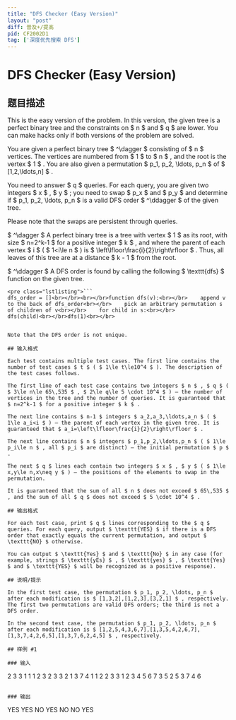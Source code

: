 ```yaml
---
title: "DFS Checker (Easy Version)"
layout: "post"
diff: 普及+/提高
pid: CF2002D1
tag: ['深度优先搜索 DFS']
---
```


# DFS Checker (Easy Version)

## 题目描述

This is the easy version of the problem. In this version, the given tree is a perfect binary tree and the constraints on $ n $ and $ q $ are lower. You can make hacks only if both versions of the problem are solved.

You are given a perfect binary tree $ ^\dagger $ consisting of $ n $ vertices. The vertices are numbered from $ 1 $ to $ n $ , and the root is the vertex $ 1 $ . You are also given a permutation $ p_1, p_2, \ldots, p_n $ of $ [1,2,\ldots,n] $ .

You need to answer $ q $ queries. For each query, you are given two integers $ x $ , $ y $ ; you need to swap $ p_x $ and $ p_y $ and determine if $ p_1, p_2, \ldots, p_n $ is a valid DFS order $ ^\ddagger $ of the given tree.

Please note that the swaps are persistent through queries.

 $ ^\dagger $ A perfect binary tree is a tree with vertex $ 1 $ as its root, with size $ n=2^k-1 $ for a positive integer $ k $ , and where the parent of each vertex $ i $ ( $ 1<i\le n $ ) is $ \left\lfloor\frac{i}{2}\right\rfloor $ . Thus, all leaves of this tree are at a distance $ k - 1 $ from the root.

 $ ^\ddagger $ A DFS order is found by calling the following $ \texttt{dfs} $ function on the given tree.

```
<pre class="lstlisting">```
dfs_order = []<br></br><br></br>function dfs(v):<br></br>    append v to the back of dfs_order<br></br>    pick an arbitrary permutation s of children of v<br></br>    for child in s:<br></br>        dfs(child)<br></br>dfs(1)<br></br>
```
```

Note that the DFS order is not unique.

## 输入格式

Each test contains multiple test cases. The first line contains the number of test cases $ t $ ( $ 1\le t\le10^4 $ ). The description of the test cases follows.

The first line of each test case contains two integers $ n $ , $ q $ ( $ 3\le n\le 65\,535 $ , $ 2\le q\le 5 \cdot 10^4 $ ) — the number of vertices in the tree and the number of queries. It is guaranteed that $ n=2^k-1 $ for a positive integer $ k $ .

The next line contains $ n-1 $ integers $ a_2,a_3,\ldots,a_n $ ( $ 1\le a_i<i $ ) — the parent of each vertex in the given tree. It is guaranteed that $ a_i=\left\lfloor\frac{i}{2}\right\rfloor $ .

The next line contains $ n $ integers $ p_1,p_2,\ldots,p_n $ ( $ 1\le p_i\le n $ , all $ p_i $ are distinct) — the initial permutation $ p $ .

The next $ q $ lines each contain two integers $ x $ , $ y $ ( $ 1\le x,y\le n,x\neq y $ ) — the positions of the elements to swap in the permutation.

It is guaranteed that the sum of all $ n $ does not exceed $ 65\,535 $ , and the sum of all $ q $ does not exceed $ 5 \cdot 10^4 $ .

## 输出格式

For each test case, print $ q $ lines corresponding to the $ q $ queries. For each query, output $ \texttt{YES} $ if there is a DFS order that exactly equals the current permutation, and output $ \texttt{NO} $ otherwise.

You can output $ \texttt{Yes} $ and $ \texttt{No} $ in any case (for example, strings $ \texttt{yEs} $ , $ \texttt{yes} $ , $ \texttt{Yes} $ and $ \texttt{YES} $ will be recognized as a positive response).

## 说明/提示

In the first test case, the permutation $ p_1, p_2, \ldots, p_n $ after each modification is $ [1,3,2],[1,2,3],[3,2,1] $ , respectively. The first two permutations are valid DFS orders; the third is not a DFS order.

In the second test case, the permutation $ p_1, p_2, \ldots, p_n $ after each modification is $ [1,2,5,4,3,6,7],[1,3,5,4,2,6,7],[1,3,7,4,2,6,5],[1,3,7,6,2,4,5] $ , respectively.

## 样例 #1

### 输入

```
2
3 3
1 1
1 2 3
2 3
3 2
1 3
7 4
1 1 2 2 3 3
1 2 3 4 5 6 7
3 5
2 5
3 7
4 6
```

### 输出

```
YES
YES
NO
YES
NO
NO
YES
```

